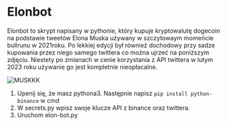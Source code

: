 <h1>Elonbot</h1>

Elonbot to skrypt napisany w pythonie, który kupuje kryptowalutę dogecoin na podstawie tweetów Elona Muska używany w szczytowaym momeńcie bullrunu w 2021roku.
Po lekkiej edycji był również dochodowy przy sadze kupowania przez niego samego twittera co można ujrzeć na poniższym zdjęciu. Niestety po zmianach w cenie korzystania z API twittera w lutym 2023 roku używanie go jest kompletnie nieopłacalne.

![MUSKKK](https://github.com/buber3k/elonbot/assets/128826260/37415e65-0ece-4427-b220-b7129dd70199)


1. Upenij się, że masz pythona3. Następnie napisz `pip install python-binance` w cmd
2. W secrets.py wpisz swoje klucze API z binance oraz twittera.
3. Uruchom elon-bot.py
